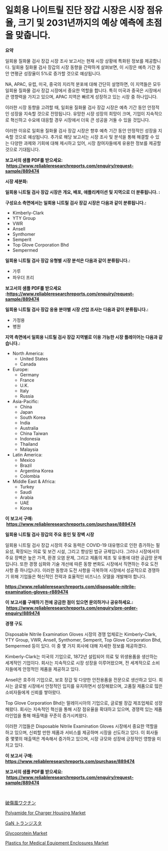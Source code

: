 <p><h1>일회용 나이트릴 진단 장갑 시장은 시장 점유율, 크기 및 2031년까지의 예상 예측에 초점을 맞춥니다.</h1></p><p><strong>요약</strong></p>
<p><p>일회용 질화물 검사 장갑 시장 조사 보고서는 현재 시장 상황에 특화된 정보를 제공합니다. 일회용 질화물 검사 장갑의 시장 동향을 간략하게 살펴보면, 이 시장은 예측 기간 동안 연평균 성장율이 5%로 증가할 것으로 예상됩니다. </p><p>NA, APAC, 유럽, 미국, 중국의 지리적 분포에 대해 간단히 설명하면, 이 지역들은 모두 일회용 질화물 검사 장갑 시장에서 중요한 역할을 합니다. 특히 미국과 중국은 시장에서 큰 영향력을 가지고 있으며, APAC 지역은 빠르게 성장하고 있는 시장 중 하나입니다. </p><p>이러한 시장 동향을 고려할 때, 일회용 질화물 검사 장갑 시장은 예측 기간 동안 안정적인 성장을 지속할 것으로 전망됩니다. 유망한 시장 성장의 희망이 크며, 기업이 지속적으로 혁신하고 수요에 대응할 경우 시장에서 더욱 큰 성공을 거둘 수 있을 것입니다. </p><p>이러한 이유로 일회용 질화물 검사 장갑 시장은 향후 예측 기간 동안 안정적인 성장을 지속할 것으로 예상됩니다. 추가로 해당 보고서는 시장 조사 및 분석을 통해 해결할 수 있는 다양한 과제와 기회에 대해 제시하고 있어, 시장 참여자들에게 유용한 정보를 제공할 것으로 기대됩니다.</p></p>
<p><strong>보고서의 샘플 PDF를 받으세요: &nbsp;<a href="https://www.reliableresearchreports.com/enquiry/request-sample/889474">https://www.reliableresearchreports.com/enquiry/request-sample/889474</a></strong></p>
<p><strong>시장 세분화:</strong></p>
<p><strong> 일회용 니트릴 검사 장갑 시장은 개요, 배포, 애플리케이션 및 지역으로 더 분류됩니다. :</strong></p>
<p><strong>구성요소 측면에서는 일회용 니트릴 검사 장갑 시장은 다음과 같이 분류됩니다.:</strong></p>
<p><ul><li>Kimberly-Clark</li><li>YTY Group</li><li>VWR</li><li>Ansell</li><li>Synthomer</li><li>Semperit</li><li>Top Glove Corporation Bhd</li><li>Sempermed</li></ul></p>
<p><strong> 일회용 니트릴 검사 장갑 유형별 시장 분석은 다음과 같이 분류됩니다.:</strong></p>
<p><ul><li>가루</li><li>파우더 프리</li></ul></p>
<p><strong>보고서의 샘플 PDF를 받으세요 :<a href="https://www.reliableresearchreports.com/enquiry/request-sample/889474">https://www.reliableresearchreports.com/enquiry/request-sample/889474</a></strong></p>
<p><strong> 일회용 니트릴 검사 장갑 응용 분야별 시장 산업 조사는 다음과 같이 분류됩니다.:</strong></p>
<p><ul><li>가정용</li><li>병원</li></ul></p>
<p><strong>지역 측면에서 일회용 니트릴 검사 장갑 지역별로 이용 가능한 시장 플레이어는 다음과 같습니다.:</strong></p>
<p><ul>
    <li>
        North America:
        <ul>
            <li>United States</li>
            <li>Canada</li>
        </ul>
    </li>
    <li>
        Europe:
        <ul>
            <li>Germany</li>
            <li>France</li>
            <li>U.K.</li>
            <li>Italy</li>
            <li>Russia</li>
        </ul>
    </li>
    <li>
        Asia-Pacific:
        <ul>
            <li>China</li>
            <li>Japan</li>
            <li>South Korea</li>
            <li>India</li>
            <li>Australia</li>
            <li>China Taiwan</li>
            <li>Indonesia</li>
            <li>Thailand</li>
            <li>Malaysia</li>
        </ul>
    </li>
    <li>
        Latin America:
        <ul>
            <li>Mexico</li>
            <li>Brazil</li>
            <li>Argentina Korea</li>
            <li>Colombia</li>
        </ul>
    </li>
    <li>
        Middle East & Africa:
        <ul>
            <li>Turkey</li>
            <li>Saudi</li>
            <li>Arabia</li>
            <li>UAE</li>
            <li>Korea</li>
        </ul>
    </li>
    </ul></p>
<p><strong>이 보고서 구매: &nbsp;<a href="https://www.reliableresearchreports.com/purchase/889474">https://www.reliableresearchreports.com/purchase/889474</a></strong></p>
<p><strong>일회용 니트릴 검사 장갑의 주요 동인 및 장벽 시장</strong></p>
<p><p>일회용 니트릴 검사 장갑 시장의 주요 동력은 COVID-19 대유행으로 인한 증가하는 필요성, 확장되는 의료 및 보건 시설, 그리고 향상된 법규 규제입니다. 그러나 시장에서의 주요 장벽은 높은 가격, 환경 오염 문제, 그리고 제품의 제조 및 유통에 대한 공급망 문제입니다. 또한 경쟁 심화와 기술 개선에 따른 동향 변화도 시장에서 직면하는 주요 도전 사항 중 하나입니다. 이러한 동향과 도전 사항을 극복하여 시장에서 성공적으로 경쟁하기 위해 기업들은 혁신적인 전략과 효율적인 비즈니스 모델을 개발해야 합니다.</p></p>
<p><strong><a href="https://www.reliableresearchreports.com/disposable-nitrile-examination-gloves-r889474">https://www.reliableresearchreports.com/disposable-nitrile-examination-gloves-r889474</a></strong></p>
<p><strong>이 보고서를 구매하기 전에 궁금한 점이 있으면 문의하거나 공유하세요.: &nbsp;<a href="https://www.reliableresearchreports.com/enquiry/pre-order-enquiry/889474">https://www.reliableresearchreports.com/enquiry/pre-order-enquiry/889474</a></strong></p>
<p><strong>경쟁 구도</strong></p>
<p><p>Disposable Nitrile Examination Gloves 시장의 경쟁 업체로는 Kimberly-Clark, YTY Group, VWR, Ansell, Synthomer, Semperit, Top Glove Corporation Bhd, Sempermed 등이 있다. 이 중 몇 가지 회사에 대해 자세한 정보를 제공하겠다.</p><p>Kimberly-Clark는 미국의 기업으로, 1872년 설립되어 의료 및 위생용품을 생산하는 세계적인 기업이다. 회사는 지속적으로 시장 성장을 이루어왔으며, 전 세계적으로 소비자들에게 안정적인 제품을 제공하고 있다.</p><p>Ansell은 호주의 기업으로, 보호 장갑 및 다양한 안전용품을 전문으로 생산하고 있다. 회사는 글로벌 시장에서 안정적인 입지를 유지하면서 성장해왔으며, 고품질 제품으로 많은 소비자들에게 신뢰를 쌓아왔다.</p><p>Top Glove Corporation Bhd는 말레이시아의 기업으로, 글로벌 장갑 제조업체로 성장해왔다. 회사는 지속적인 혁신을 통해 시장 점유율을 확대하고 있으며, 경쟁력 있는 제품 라인업을 통해 매출액을 꾸준히 증가시켜왔다.</p><p>이러한 기업들은 Disposable Nitrile Examination Gloves 시장에서 중요한 역할을 하고 있으며, 신뢰할 만한 제품과 서비스를 제공하며 시장을 선도하고 있다. 이 회사들 중 몇몇의 매출액은 계속해서 증가하고 있으며, 시장 규모와 성장에 긍정적인 영향을 미치고 있다.</p></p>
<p><strong>이 보고서 구매: &nbsp; <a href="https://www.reliableresearchreports.com/purchase/889474">https://www.reliableresearchreports.com/purchase/889474</a></strong></p>
<p><strong>보고서의 샘플 PDF를 받으세요: &nbsp;<a href="https://www.reliableresearchreports.com/enquiry/request-sample/889474">https://www.reliableresearchreports.com/enquiry/request-sample/889474</a></strong><strong></strong></p>
<p>&nbsp;</p>
<p><p><a href="https://medium.com/@nicolaseller56452023/%E7%A0%B4%E5%82%B7%E9%A2%A8%E3%83%AF%E3%82%AF%E3%83%81%E3%83%B3%E5%B8%82%E5%A0%B4-2031%E5%B9%B4%E3%81%BE%E3%81%A7%E3%81%AE%E6%88%90%E5%8A%9F%E3%81%99%E3%82%8B%E3%83%93%E3%82%B8%E3%83%8D%E3%82%B9%E6%88%A6%E7%95%A5%E3%81%AE%E9%8D%B5-e11cdba81721">破傷風ワクチン</a></p><p><a href="https://www.linkedin.com/pulse/polyamide-charger-housing-market-research-report-unlocks-ddcme?trackingId=LfUY2o%2FxwL6NkML4y2MOiA%3D%3D">Polyamide for Charger Housing Market</a></p><p><a href="https://medium.com/@hugofirst21/gan%E3%83%88%E3%83%A9%E3%83%B3%E3%82%B8%E3%82%B9%E3%82%BF%E5%B8%82%E5%A0%B4%E3%81%AE%E8%A6%8F%E6%A8%A1-cagr-%E3%83%88%E3%83%AC%E3%83%B3%E3%83%89-2024-2030-c758426f08bd">GaN トランジスタ</a></p><p><a href="https://github.com/kufem1/Market-Research-Report-List-2/blob/main/glycoprotein-market.md">Glycoprotein Market</a></p><p><a href="https://www.linkedin.com/pulse/plastics-medical-equipment-enclosures-market-research-gxeme?trackingId=FSx3WquaD3qLDf80XMj1lw%3D%3D">Plastics for Medical Equipment Enclosures Market</a></p></p>